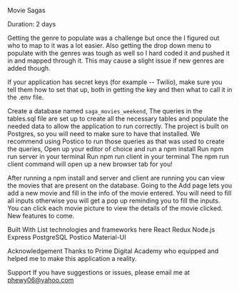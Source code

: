 Movie Sagas

Duration: 2 days

Getting the genre to populate was a challenge but once the I figured out who to map to it was a lot easier. Also getting the drop down menu to populate with the genres was tough as well so I hard coded it and pushed it in and mapped through it. This may cause a slight issue if new genres are added though.


If your application has secret keys (for example -- Twilio), make sure you tell them how to set that up, both in getting the key and then what to call it in the .env file.

Create a database named `saga_movies_weekend`,
The queries in the tables.sql file are set up to create all the necessary tables and populate the needed data to allow the application to run correctly. The project is built on Postgres, so you will need to make sure to have that installed. We recommend using Postico to run those queries as that was used to create the queries,
Open up your editor of choice and run a npm install
Run npm run server in your terminal
Run npm run client in your terminal
The npm run client command will open up a new browser tab for you!


After running a npm install and server and client are running you can view the movies that are present on the database. Going to the Add page lets you add a new movie and fill in the info of the movie entered. You will need to fill all inputs otherwise you will get a pop up reminding you to fill the inputs. You can click each movie picture to view the details of the movie clicked. New features to come.

Built With
List technologies and frameworks here
React
Redux
Node.js
Express
PostgreSQL
Postico
Material-UI


Acknowledgement
Thanks to Prime Digital Academy who equipped and helped me to make this application a reality. 

Support
If you have suggestions or issues, please email me at phewy06@yahoo.com
